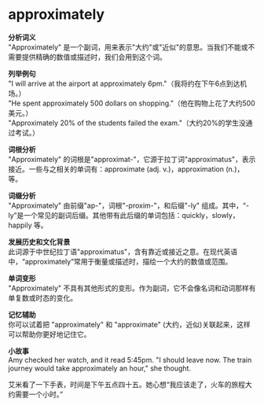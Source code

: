 # approximately

**分析词义**  
"Approximately" 是一个副词，用来表示"大约"或"近似"的意思。当我们不能或不需要提供精确的数值或描述时，我们会用到这个词。

  

**列举例句**  
"I will arrive at the airport at approximately 6pm."（我将约在下午6点到达机场。）  
"He spent approximately 500 dollars on shopping."（他在购物上花了大约500美元。）  
"Approximately 20% of the students failed the exam."（大约20%的学生没通过考试。）

  

**词根分析**  
"Approximately" 的词根是"approximat-"，它源于拉丁词"approximatus"，表示接近。一些与之相关的单词有：approximate (adj. v.)，approximation (n.)，等。

  

**词缀分析**  
"Approximately" 由前缀"ap-"，词根"-proxim-"，和后缀"-ly" 组成。其中，“-ly”是一个常见的副词后缀。其他带有此后缀的单词包括：quickly，slowly，happily 等。

  

**发展历史和文化背景**  
此词源于中世纪拉丁语"approximatus"，含有靠近或接近之意。在现代英语中，“approximately”常用于衡量或描述时，描绘一个大约的数值或范围。

  

**单词变形**  
"Approximately" 不具有其他形式的变形。作为副词，它不会像名词和动词那样有单复数或时态的变化。

  

**记忆辅助**  
你可以试着把 "approximately" 和 "approximate" (大约，近似)关联起来，这样可以帮助你更好地记住它。

  

**小故事**  
Amy checked her watch, and it read 5:45pm. "I should leave now. The train journey would take approximately an hour," she thought.

  

艾米看了一下手表，时间是下午五点四十五。她心想“我应该走了，火车的旅程大约需要一个小时。”
